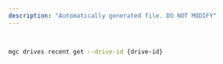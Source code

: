 ```yaml
---
description: "Automatically generated file. DO NOT MODIFY"
---
```


```bash


mgc drives recent get --drive-id {drive-id}

```
